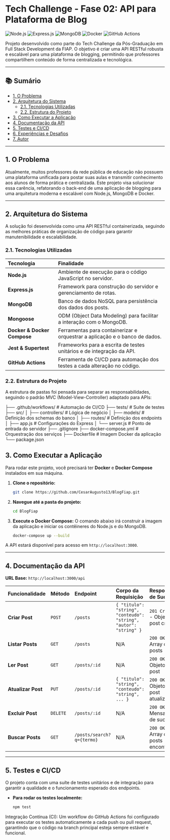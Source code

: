 # Tech Challenge - Fase 02: API para Plataforma de Blog

![Node.js](https://img.shields.io/badge/Node.js-18.x-339933?style=for-the-badge&logo=node.js)
![Express.js](https://img.shields.io/badge/Express.js-4.x-000000?style=for-the-badge&logo=express)
![MongoDB](https://img.shields.io/badge/MongoDB-4.4-47A248?style=for-the-badge&logo=mongodb)
![Docker](https://img.shields.io/badge/Docker-20.x-2496ED?style=for-the-badge&logo=docker)
![GitHub Actions](https://img.shields.io/badge/GitHub%20Actions-CI-2088FF?style=for-the-badge&logo=github-actions)

Projeto desenvolvido como parte do Tech Challenge da Pós-Graduação em Full Stack Development da FIAP. O objetivo é criar uma API RESTful robusta e escalável para uma plataforma de blogging, permitindo que professores compartilhem conteúdo de forma centralizada e tecnológica.

---

## 📚 Sumário

- [1. O Problema](#1-o-problema)
- [2. Arquitetura do Sistema](#2-arquitetura-do-sistema)
  - [2.1. Tecnologias Utilizadas](#21-tecnologias-utilizadas)
  - [2.2. Estrutura do Projeto](#22-estrutura-do-projeto)
- [3. Como Executar a Aplicação](#3-como-executar-a-aplicação)
- [4. Documentação da API](#4-documentação-da-api)
- [5. Testes e CI/CD](#5-testes-e-cicd)
- [6. Experiências e Desafios](#6-experiências-e-desafios)
- [7. Autor](#7-autor)

---

## 1. O Problema

Atualmente, muitos professores da rede pública de educação não possuem uma plataforma unificada para postar suas aulas e transmitir conhecimento aos alunos de forma prática e centralizada. Este projeto visa solucionar essa carência, refatorando o back-end de uma aplicação de blogging para uma arquitetura moderna e escalável com Node.js, MongoDB e Docker.

---

## 2. Arquitetura do Sistema

A solução foi desenvolvida como uma API RESTful containerizada, seguindo as melhores práticas de organização de código para garantir manutenibilidade e escalabilidade.

### 2.1. Tecnologias Utilizadas

| Tecnologia | Finalidade |
| :--- | :--- |
| **Node.js** | Ambiente de execução para o código JavaScript no servidor. |
| **Express.js** | Framework para construção do servidor e gerenciamento de rotas. |
| **MongoDB** | Banco de dados NoSQL para persistência dos dados dos posts. |
| **Mongoose** | ODM (Object Data Modeling) para facilitar a interação com o MongoDB. |
| **Docker & Docker Compose**| Ferramentas para containerizar e orquestrar a aplicação e o banco de dados. |
| **Jest & Supertest** | Frameworks para a escrita de testes unitários e de integração da API. |
| **GitHub Actions** | Ferramenta de CI/CD para automação dos testes a cada alteração no código. |

### 2.2. Estrutura do Projeto

A estrutura de pastas foi pensada para separar as responsabilidades, seguindo o padrão MVC (Model-View-Controller) adaptado para APIs:

├── .github/workflows/ # Automação de CI/CD
├── tests/ # Suíte de testes
├── src/
│ ├── controllers/ # Lógica de negócio
│ ├── models/ # Definição dos schemas do banco
│ ├── routes/ # Definição dos endpoints
│ ├── app.js # Configurações do Express
│ └── server.js # Ponto de entrada do servidor
├── .gitignore
├── docker-compose.yml # Orquestração dos serviços
├── Dockerfile # Imagem Docker da aplicação
└── package.json

## 3. Como Executar a Aplicação

Para rodar este projeto, você precisará ter **Docker** e **Docker Compose** instalados em sua máquina.

1.  **Clone o repositório:**
    ```bash
    git clone https://github.com/CesarAugusto13/BlogFiap.git
    ```

2.  **Navegue até a pasta do projeto:**
    ```bash
    cd BlogFiap
    ```

3.  **Execute o Docker Compose:**
    O comando abaixo irá construir a imagem da aplicação e iniciar os contêineres do Node.js e do MongoDB.
    ```bash
    docker-compose up --build
    ```

A API estará disponível para acesso em `http://localhost:3000`.

---

## 4. Documentação da API

**URL Base:** `http://localhost:3000/api`

| Funcionalidade | Método | Endpoint | Corpo da Requisição | Resposta de Sucesso |
| :--- | :--- | :--- | :--- | :--- |
| **Criar Post** | `POST` | `/posts` | `{ "titulo": "string", "conteudo": "string", "autor": "string" }` | `201 Created` - Objeto do post criado |
| **Listar Posts** | `GET` | `/posts` | N/A | `200 OK` - Array de posts |
| **Ler Post** | `GET` | `/posts/:id` | N/A | `200 OK` - Objeto do post |
| **Atualizar Post** | `PUT` | `/posts/:id` | `{ "titulo": "string", "conteudo": "string", ... }` | `200 OK` - Objeto do post atualizado |
| **Excluir Post** | `DELETE`| `/posts/:id` | N/A | `200 OK` - Mensagem de sucesso |
| **Buscar Posts** | `GET` | `/posts/search?q={termo}` | N/A | `200 OK` - Array de posts encontrados |

---

## 5. Testes e CI/CD

O projeto conta com uma suíte de testes unitários e de integração para garantir a qualidade e o funcionamento esperado dos endpoints.

- **Para rodar os testes localmente:**
  ```bash
  npm test

Integração Contínua (CI):
Um workflow do GitHub Actions foi configurado para executar os testes automaticamente a cada push ou pull request, garantindo que o código na branch principal esteja sempre estável e funcional.